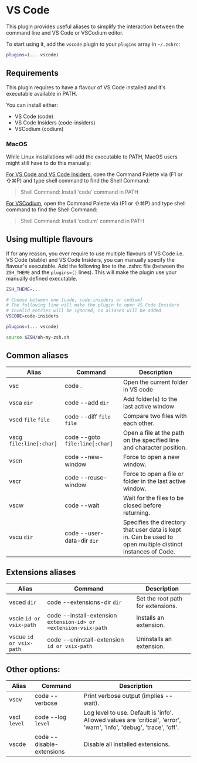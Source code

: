 # VS Code

This plugin provides useful aliases to simplify the interaction between the command line and VS Code or VSCodium editor.

To start using it, add the `vscode` plugin to your `plugins` array in `~/.zshrc`:

```zsh
plugins=(... vscode)
```

## Requirements

This plugin requires to have a flavour of VS Code installed and it's executable available in PATH.

You can install either:

* VS Code (code)
* VS Code Insiders (code-insiders)
* VSCodium (codium)

### MacOS
While Linux installations will add the executable to PATH, MacOS users might still have to do this manually:

[For VS Code and VS Code Insiders](https://code.visualstudio.com/docs/setup/mac#_launching-from-the-command-line), open
the Command Palette via (F1 or ⇧⌘P) and type shell command to find the Shell Command:
> Shell Command: Install 'code' command in PATH

[For VSCodium](https://github.com/VSCodium/vscodium/blob/master/DOCS.md#how-do-i-open-vscodium-from-the-terminal), open
the Command Palette via (F1 or ⇧⌘P) and type shell command to find the Shell Command:
> Shell Command: Install 'codium' command in PATH

## Using multiple flavours

If for any reason, you ever require to use multiple flavours of VS Code i.e. VS Code (stable) and VS Code Insiders, you can 
manually specify the flavour's executable. Add the following line to the .zshrc file (between the `ZSH_THEME` and the `plugins=()` lines).
This will make the plugin use your manually defined executable.

```zsh
ZSH_THEME=...

# Choose between one [code, code-insiders or codium]
# The following line will make the plugin to open VS Code Insiders
# Invalid entries will be ignored, no aliases will be added
VSCODE=code-insiders

plugins=(... vscode)

source $ZSH/oh-my-zsh.sh
```

## Common aliases

| Alias                   | Command                        | Description                                                                                                 |
| ----------------------- | ------------------------------ | ----------------------------------------------------------------------------------------------------------- |
| vsc                     | code .                         | Open the current folder in VS code                                                                          |
| vsca `dir`              | code --add `dir`               | Add folder(s) to the last active window                                                                     |
| vscd `file` `file`      | code --diff `file` `file`      | Compare two files with each other.                                                                          |
| vscg `file:line[:char]` | code --goto `file:line[:char]` | Open a file at the path on the specified line and character position.                                       |
| vscn                    | code --new-window              | Force to open a new window.                                                                                 |
| vscr                    | code --reuse-window            | Force to open a file or folder in the last active window.                                                   |
| vscw                    | code --wait                    | Wait for the files to be closed before returning.                                                           |
| vscu `dir`              | code --user-data-dir `dir`     | Specifies the directory that user data is kept in. Can be used to open multiple distinct instances of Code. |

## Extensions aliases

| Alias                   | Command                                                          | Description                       |
| ----------------------- | ---------------------------------------------------------------- | --------------------------------- |
| vsced `dir`             | code --extensions-dir `dir`                                      | Set the root path for extensions. |
| vscie `id or vsix-path` | code --install-extension `extension-id> or <extension-vsix-path` | Installs an extension.            |
| vscue `id or vsix-path` | code --uninstall-extension `id or vsix-path`                     | Uninstalls an extension.          |

## Other options:

| Alias        | Command                   | Description                                                                                                           |
| ------------ | ------------------------- | --------------------------------------------------------------------------------------------------------------------- |
| vscv         | code --verbose            | Print verbose output (implies --wait).                                                                                |
| vscl `level` | code --log `level`        | Log level to use. Default is 'info'. Allowed values are 'critical', 'error', 'warn', 'info', 'debug', 'trace', 'off'. |
| vscde        | code --disable-extensions | Disable all installed extensions.                                                                                     |
